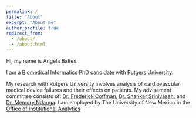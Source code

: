 ```yaml
---
permalink: /
title: "About"
excerpt: "About me"
author_profile: true
redirect_from: 
  - /about/
  - /about.html
---
```


Hi, my name is Angela Baltes.

I am a Biomedical Informatics PhD candidate with [Rutgers University](https://www.rutgers.edu").

My research with Rutgers University involves analysis of cardiovascular medical device failures and their effects on patients. My advisement committee consists of: [Dr. Frederick Coffman](https://apps.shp.rutgers.edu/projects/facultyLocator/profile1.cfm?RUID=coffmafd"), [Dr. Shankar Srinivasan](https://apps.shp.rutgers.edu/projects/facultyLocator/profile1.cfm?RUID=srinivsh"), and [Dr. Memory Ndanga](https://apps.shp.rutgers.edu/projects/facultyLocator/profile1.cfm?RUID=ndangame"). I am employed by The University of New Mexico in the [Office of Institutional Analytics](http://oia.unm.edu/")



